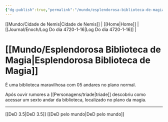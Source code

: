 ```yaml
---
{"dg-publish":true,"permalink":"/mundo/esplendorosa-biblioteca-de-magia/","dgHomeLink":true,"dgPassFrontmatter":false}
---
```


[[Mundo/Cidade de Nemis|Cidade de Nemis]] | [[Home|Home]] | [[Journal/Enoch/Log Do dia 4720-1-16|Log Do dia 4720-1-16]] | 

# [[Mundo/Esplendorosa Biblioteca de Magia|Esplendorosa Biblioteca de Magia]]
É uma biblioteca maravilhosa com 05 andares no plano normal.

Após ouvir rumores a [[Personagens/triade|triade]] descobriu como acessar um sexto andar da biblioteca, localizado no plano da magia.


---
[[DeD 3.5|DeD 3.5]] [[DeD pelo mundo|DeD pelo mundo]] 